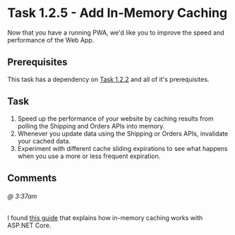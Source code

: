 # Task 1.2.5 - Add In-Memory Caching

Now that you have a running PWA, we'd like you to improve the speed and performance of the Web App.

## Prerequisites 

This task has a dependency on [Task 1.2.2][122] and all of it's prerequisites.

## Task 
1.  Speed up the performance of your website by caching results from polling the Shipping and Orders APIs into memory.
2.  Whenever you update data using the Shipping or Orders APIs, invalidate your cached data.
3.  Experiment with different cache sliding expirations to see what happens when you use a more or less frequent expiration.

## Comments

###### @ 3:37am
I found [this guide](https://docs.microsoft.com/en-us/aspnet/core/performance/caching/memory) that explains how in-memory caching works with ASP.NET Core.

[122]: /stories/1/122_Add_Windows_Feature.md